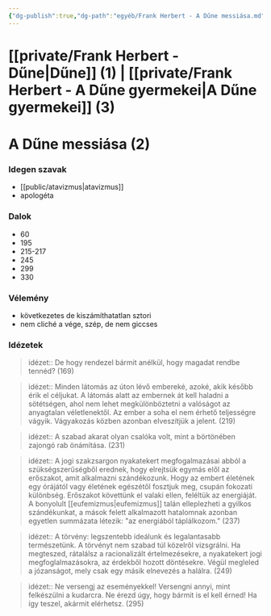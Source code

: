 ```yaml
---
{"dg-publish":true,"dg-path":"egyéb/Frank Herbert - A Dűne messiása.md","permalink":"/egyeb/frank-herbert-a-dune-messiasa/","title":"A Dűne messiása"}
---
```


# [[private/Frank Herbert - Dűne\|Dűne]] (1) | [[private/Frank Herbert - A Dűne gyermekei\|A Dűne gyermekei]] (3)
# A Dűne messiása (2)

### Idegen szavak

- [[public/atavizmus\|atavizmus]]
- apologéta
### Dalok

- 60
- 195
- 215-217
- 245
- 299
- 330
### Vélemény

- következetes de kiszámíthatatlan sztori
- nem cliché a vége, szép, de nem giccses
### Idézetek

> idézet:: De hogy rendezel bármit anélkül, hogy magadat rendbe tennéd? (169)

> idézet:: Minden látomás az úton lévő embereké, azoké, akik később érik el céljukat. A látomás alatt az embernek át kell haladni a sötétségen, ahol nem lehet megkülönböztetni a valóságot az anyagtalan véletlenektől. Az ember a soha el nem érhető teljességre vágyik. Vágyakozás közben azonban elveszítjük a jelent. (219)

> idézet:: A szabad akarat olyan csalóka volt, mint a börtönében zajongó rab önámítása. (231)

> idézet:: A jogi szakzsargon nyakatekert megfogalmazásai abból a szükségszerűségből erednek, hogy elrejtsük egymás elől az erőszakot, amit alkalmazni szándékozunk. Hogy az embert életének egy órájától vagy életének egészétől fosztjuk meg, csupán fokozati különbség. Erőszakot követtünk el valaki ellen, feléltük az energiáját. A bonyolult [[eufemizmus\|eufemizmus]] talán elleplezheti a gyilkos szándékunkat, a mások felett alkalmazott hatalomnak azonban egyetlen summázata létezik: "az energiából táplálkozom." (237)

> idézet:: A törvény: legszentebb ideálunk és legalantasabb természetünk. A törvényt nem szabad túl közelről vizsgrálni. Ha megteszed, rátalálsz a racionalizált értelmezésekre, a nyakatekert jogi megfoglalmazásokra, az érdekből hozott döntésekre. Végül megleled a józanságot, mely csak egy másik elnevezés a halálra. (249)

> idézet:: Ne versengj az eseményekkel! Versengni annyi, mint felkészülni a kudarcra. Ne érezd úgy, hogy bármit is el kell érned! Ha így teszel, akármit elérhetsz. (295)